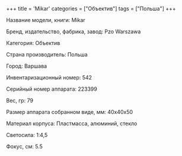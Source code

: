 +++
title = 'Mikar'
categories = ["Объектив"]
tags = ["Польша"]
+++

Название модели, книги: Mikar

Бренд, издательство, фабрика, завод: Pzo Warszawa

Категория: Объектив

Страна производитель: Польша

Город: Варшава

Инвентаризационный номер: 542

Серийный номер аппарата: 223399

Вес, гр: 79

Размер аппарата  собранном виде, мм: 40x40x50

Материал корпуса: Пластмасса, алюминий, стекло

Светосила: 1:4,5

Фокус, см: 5.5

